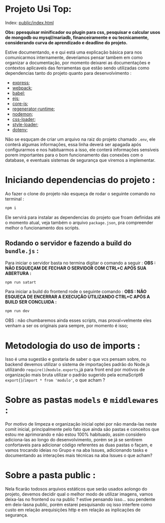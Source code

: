 # Projeto Usi Top:

Index: [public/index.html](https://github.com/gui-f3rnandes/UsitopProject/blob/development/public/index.html)

**Obs: ppesquisar minificador ou plugin para css, pesquisar e calcular usos de mongodb ou mysql/mariadb, financeiramente e ou tecnicamente, considerando curva de aprendizado e deadline do projeto.**

Estive documentando, e e qui está uma explicação básica para nos comunicarmos internamente, deveriamos pensar tambem em como organizar a documentação, por momento deixarei as documentações e contextos aplicaveis das ferramentas que estão sendo utilizadas como dependencias tanto do projeto quanto para desenvolvimento :

 - [express](https://expressjs.com/pt-br/);
 - [webpack](https://webpack.js.org/concepts/);
 - [babel](https://babeljs.io/docs/);
 - [ejs](https://ejs.co/#docs);
 - [core-js](https://github.com/zloirock/core-js);
 - [regenerator-runtime](https://github.com/facebook/regenerator/tree/main);
 - [nodemon](https://github.com/remy/nodemon#nodemon);
 - [css-loader](https://webpack.js.org/loaders/css-loader/);
 - [style-loader](https://webpack.js.org/loaders/style-loader/);
 - [dotenv](https://github.com/motdotla/dotenv);

 Não se esquçam de criar um arquivo na raiz do projeto chamado `.env`, ele conterá algumas informações, essa linha deverá ser apagada após configurarmos e nos habituarmos a isso, ele conterá informações sensíveis porem importantes para o bom funcionamento das conexões com o database, e eventuais sistemas de segurança que viremos a implementar.

 # Iniciando dependencias do projeto : 

 Ao fazer o clone do projeto não esqueça de rodar o seguinte comando no terminal :

 ~~~bash
 npm i
 ~~~

 Ele servirá para instalar as dependencias do projeto que froam definidas até o momento atual, veja também o arquivo `package.json`, pra compreender melhor o funcionamento dos scripts.

 ## Rodando o servidor e fazendo a build do `bundle.js` :

 Para iniciar o servidor basta no termina digitar o comando a seguir : 
**OBS : NÃO ESQUEÇAM DE FECHAR O SERVIDOR COM CTRL+C APÓS SUA ABERTURA :**
~~~bash
npm run satart
~~~

 Para iniciar a build do frontend rode o seguinte comando :
**OBS : NÃO ESQUEÇA DE ENCERRAR A EXECUÇÃO UTILIZANDO CTRL+C APÓS A BUILD SER CONCLUIDA :**
~~~bash
npm run dev
~~~ 

OBS :  não chumbaremos ainda esses scripts, mas proval=velmente eles venham a ser os originais para sempre, por momento é isso;

# Metodologia do uso de imports :
Isso é uma sugestão e gostaria de saber o que vcs pensam sobre, no backend devemos utilizar o sistema de importações padrão do Node.js utilizando `require()`/`module.exports`,já para front end por motivos de organização mais bruta utilizar o padrão sugerido pela ecmaScript6 `export{}`/`import * from 'modulo'`, o que acham ? 

# Sobre as pastas `models` e `middlewares` :

Por motivo de limpeza e organização inicial optei por não manda-las neste comit inicial, principalmente pelo fato que ainda são pastas e conceitos que estou me aprimorando e não estou 100% habituado, assim considero adiciona-las ao longo do desenvolvimento, porém se já se sentirem confortaveis para adicionar código referentes as duas pastas o façam, e vamos trocando ideias no Grupo e na aba Issues, adicionando tasks e documentando as interações mais técnicas na aba Issues o que acham?

# Sobre a pasta public :

Nela ficarão todosos arquivos estáticos que serão usados aolongo do projeto, devemos decidir qual o melhor modo de utilizar imagens, vamos deixa-las no frontend ou na public ? estive pensando isso... sou pendente em deix-lasna public, porém estarei pesquisando oq isso interfere como custo em relação arequisições http e em relação as inplicações de segurança.
